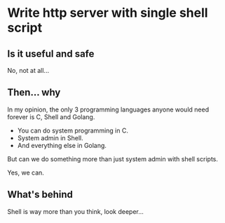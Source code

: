 # Write http server with single shell script

## Is it useful and safe
No, not at all...


## Then... why
In my opinion, the only 3 programming languages anyone would need forever is C, Shell and Golang.

- You can do system programming in C.
- System admin in Shell.
- And everything else in Golang.

But can we do something more than just system admin with shell scripts.

Yes, we can.

## What's behind
Shell is way more than you think, look deeper...
